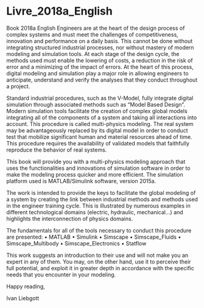 # Livre_2018a_English
Book 2018a English
Engineers are at the heart of the design process of complex systems and must meet the challenges of competitiveness, innovation and performance on a daily basis.  This cannot be done without integrating structured industrial processes, nor without mastery of modern modeling and simulation tools. At each stage of the design cycle, the methods used must enable the lowering of costs, a reduction in the risk of error and a minimizing of the impact of errors. 
At the heart of this process, digital modeling and simulation play a major role in allowing engineers to anticipate, understand and verify the analyses that they conduct throughout a project.

Standard industrial procedures, such as the V-Model, fully integrate digital simulation through associated methods such as “Model Based Design”.  Modern simulation tools facilitate the creation of complex global models integrating all of the components of a system and taking all interactions into account. This procedure is called multi-physics modeling. The real system may be advantageously replaced by its digital model in order to conduct test that mobilize significant human and material resources ahead of time. This procedure requires the availability of validated models that faithfully reproduce the behavior of real systems.

This book will provide you with a multi-physics modeling approach that uses the functionalities and innovations of simulation software in order to make the modeling process quicker and more efficient. The simulation platform used is MATLAB/Simulink software, version 2015a.

The work is intended to provide the keys to facilitate the global modeling of a system by creating the link between industrial methods and methods used in the engineer training cycle. This is illustrated by numerous examples in different technological domains (electric, hydraulic, mechanical...) and highlights the interconnection of physics domains. 

The fundamentals for all of the tools necessary to conduct this procedure are presented:
•	MATLAB
•	Simulink
•	Simscape
•	Simscape_Fluids
•	Simscape_Multibody
•	Simscape_Electronics
•	Statflow

This work suggests an introduction to their use and will not make you an expert in any of them. You may, on the other hand, use it to perceive their full potential, and exploit it in greater depth in accordance with the specific needs that you encounter in your modeling.

Happy reading,

Ivan Liebgott
